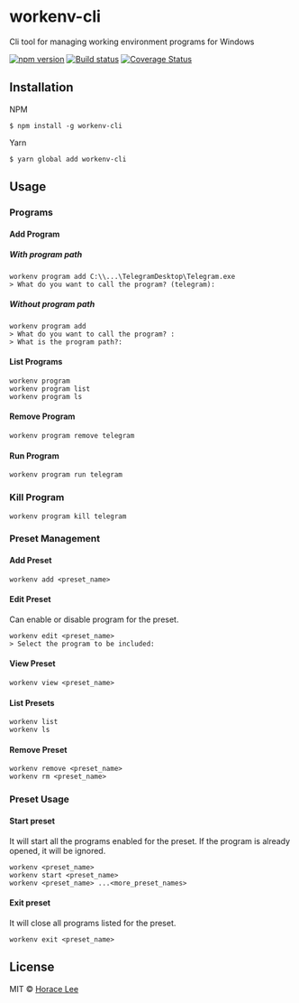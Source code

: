 # workenv-cli

Cli tool for managing working environment programs for Windows

[![npm version](https://badge.fury.io/js/workenv-cli.svg)](https://badge.fury.io/js/workenv-cli)
[![Build status](https://ci.appveyor.com/api/projects/status/2uhjbnedwdiuwpb9?svg=true)](https://ci.appveyor.com/project/horacehylee/workenv-cli)
[![Coverage Status](https://coveralls.io/repos/github/horacehylee/workenv-cli/badge.svg?branch=master&service=github)](https://coveralls.io/github/horacehylee/workenv-cli?branch=master&service=github)

## Installation

NPM
```
$ npm install -g workenv-cli
```

Yarn
```
$ yarn global add workenv-cli
```

## Usage

### Programs

#### Add Program

##### With program path

```
workenv program add C:\\...\TelegramDesktop\Telegram.exe
> What do you want to call the program? (telegram):
```

##### Without program path

```
workenv program add
> What do you want to call the program? :
> What is the program path?:
```

#### List Programs

```
workenv program
workenv program list
workenv program ls
```

#### Remove Program

```
workenv program remove telegram
```

#### Run Program

```
workenv program run telegram
```

### Kill Program

```
workenv program kill telegram
```

### Preset Management

#### Add Preset

```
workenv add <preset_name>
```

#### Edit Preset

Can enable or disable program for the preset.

```
workenv edit <preset_name>
> Select the program to be included:
```

#### View Preset

```
workenv view <preset_name>
```

#### List Presets

```
workenv list
workenv ls
```

#### Remove Preset

```
workenv remove <preset_name>
workenv rm <preset_name>
```

### Preset Usage

#### Start preset

It will start all the programs enabled for the preset. If the program is already opened, it will be ignored.

```
workenv <preset_name>
workenv start <preset_name>
workenv <preset_name> ...<more_preset_names>
```

#### Exit preset

It will close all programs listed for the preset.

```
workenv exit <preset_name>
```

## License

MIT © [Horace Lee](https://github.com/horacehylee)

